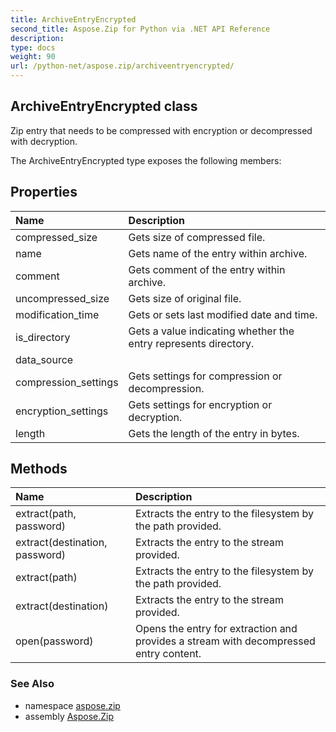 ```yaml
---
title: ArchiveEntryEncrypted
second_title: Aspose.Zip for Python via .NET API Reference
description: 
type: docs
weight: 90
url: /python-net/aspose.zip/archiveentryencrypted/
---
```


## ArchiveEntryEncrypted class

Zip entry that needs to be compressed with encryption or decompressed with decryption.

The ArchiveEntryEncrypted type exposes the following members:
## Properties
| Name | Description |
| :- | :- |
|compressed_size|Gets size of compressed file.|
|name|Gets name of the entry within archive.|
|comment|Gets comment of the entry within archive.|
|uncompressed_size|Gets size of original file.|
|modification_time|Gets or sets last modified date and time.|
|is_directory|Gets a value indicating whether the entry represents directory.|
|data_source|  |
|compression_settings|Gets settings for compression or decompression.|
|encryption_settings|Gets settings for encryption or decryption.|
|length|Gets the length of the entry in bytes.|
## Methods
| Name | Description |
| :- | :- |
|extract(path, password)|Extracts the entry to the filesystem by the path provided.|
|extract(destination, password)|Extracts the entry to the stream provided.|
|extract(path)|Extracts the entry to the filesystem by the path provided.|
|extract(destination)|Extracts the entry to the stream provided.|
|open(password)|Opens the entry for extraction and provides a stream with decompressed entry content.|

### See Also

* namespace [aspose.zip](/zip/python-net/aspose.zip/)
* assembly [Aspose.Zip](/zip/python-net/)

